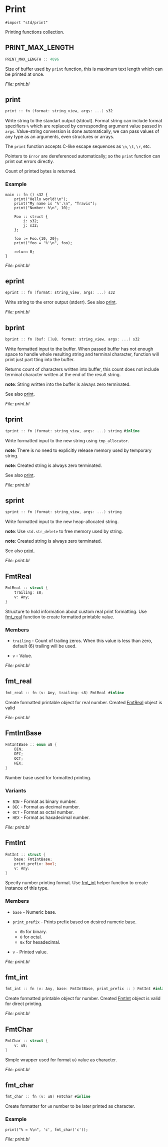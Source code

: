 # Print

`#import "std/print"`

Printing functions collection.

## PRINT_MAX_LENGTH

```c
PRINT_MAX_LENGTH :: 4096
```

Size of buffer used by `print` function, this is maximum text length which can be printed at once.



*File: print.bl*


## print

```c
print :: fn (format: string_view, args: ...) s32
```

Write string to the standart output (stdout). Format string can include format specifiers `%` 
which are replaced by corresponding argument value passed in `args`. Value-string conversion is 
done automatically, we can pass values of any type as an arguments, even structures or arrays.

The `print` function accepts C-like escape sequences as `\n`, `\t`, `\r`, etc.

Pointers to `Error` are dereferenced automatically; so the `print` function can print out errors 
directly.

Count of printed bytes is returned.

### Example
```
main :: fn () s32 {
    print("Hello world!\n");
    print("My name is '%'.\n", "Travis");
    print("Number: %\n", 10);

    Foo :: struct {
        i: s32;
        j: s32;
    };

    foo := Foo.{10, 20};
    print("foo = '%'\n", foo);

    return 0;
}
```




*File: print.bl*


## eprint

```c
eprint :: fn (format: string_view, args: ...) s32
```

Write string to the error output (stderr).
See also [print](#print).




*File: print.bl*


## bprint

```c
bprint :: fn (buf: []u8, format: string_view, args: ...) s32
```

Write formatted input to the buffer. When passed buffer has not enough space to handle whole
resulting string and terminal character, function will print just part tting into the buffer.

Returns count of characters written into buffer, this count does not include terminal character 
written at the end of the result string.

**note**: String written into the buffer is always zero terminated.

See also [print](#print).




*File: print.bl*


## tprint

```c
tprint :: fn (format: string_view, args: ...) string #inline
```

Write formatted input to the new string using `tmp_allocator`.

**note**: There is no need to explicitly release memory used by temporary string.

**note**: Created string is always zero terminated.

See also [print](#print).




*File: print.bl*


## sprint

```c
sprint :: fn (format: string_view, args: ...) string
```

Write formatted input to the new heap-allocated string. 

**note**: Use `std.str_delete` to free memory used by string.

**note**: Created string is always zero terminated.

See also [print](#print).




*File: print.bl*


## FmtReal

```c
FmtReal :: struct {
    trailing: s8;
    v: Any;
}
```

Structure to hold information about custom real print formatting. Use [fmt_real](#fmt_real) 
function to create formatted printable value.



### Members
* `trailing` - Count of trailing zeros. When this value is less than
zero, default (6) trailing will be used.

* `v` - Value.


*File: print.bl*


## fmt_real

```c
fmt_real :: fn (v: Any, trailing: s8) FmtReal #inline
```

Create formatted printable object for real number. Created [FmtReal](#fmtreal) object is valid 



*File: print.bl*


## FmtIntBase

```c
FmtIntBase :: enum u8 {
    BIN;
    DEC;
    OCT;
    HEX;
}
```

Number base used for formatted printing.


### Variants
* `BIN` - Format as binary number.
* `DEC` - Format as decimal number.
* `OCT` - Format as octal number.
* `HEX` - Format as haxadecimal number.


*File: print.bl*


## FmtInt

```c
FmtInt :: struct {
    base: FmtIntBase;
    print_prefix: bool;
    v: Any;
}
```

Specify number printing format. Use [fmt_int](#fmt_int) helper function to create instance of 
this type.



### Members
* `base` - Numeric base.
* `print_prefix` - Prints prefix based on desired numeric base.

  * `0b` for binary.
  * `0` for octal.
  * `0x` for hexadecimal.


* `v` - Printed value.


*File: print.bl*


## fmt_int

```c
fmt_int :: fn (v: Any, base: FmtIntBase, print_prefix :: ) FmtInt #inline
```

Create formatted printable object for number. Created [FmtInt](#fmtint) object is valid for 
direct printing.




*File: print.bl*


## FmtChar

```c
FmtChar :: struct {
    v: u8;
}
```

Simple wrapper used for format `u8` value as character.



*File: print.bl*


## fmt_char

```c
fmt_char :: fn (v: u8) FmtChar #inline
```

Create formatter for `u8` number to be later printed as character.

### Example
```
print("% = %\n", 'c', fmt_char('c'));
```




*File: print.bl*

